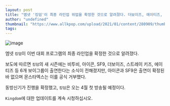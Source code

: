 ```yaml
---
layout: post
title: "엠넷 '킹덤'이 최종 라인업 위업을 확정한 것으로 알려졌다. 더보이즈, 에이티즈, 스트레이 키즈, 아이콘"
author: "undefined"
thumbnail: "https://www.allkpop.com/upload/2021/01/content/280909/thumb/1611842972-20210128-kingdom.jpg"
tags: 
---
```



![image](https://www.allkpop.com/upload/2021/01/content/280909/1611842972-20210128-kingdom.jpg)

엠넷 `킹덤`이 이번 대회 프로그램의 최종 라인업을 확정한 것으로 알려졌다.

보도에 따르면 `킹덤`의 새 시즌에는 비투비, 아이콘, SF9, 더보이즈, 스트레이 키즈, 에이티즈 등 6개 보이그룹이 출연한다는 소식이 전해졌지만, 아이콘과 SF9은 출연이 확정된 바 없으며 몬스타엑스는 이를 공식 거부했다.

동방신기가 진행을 확정했고, `킹덤`은 오는 4월 첫 방송될 예정이다.

`Kingdom`에 대한 업데이트를 계속 시청하십시오.